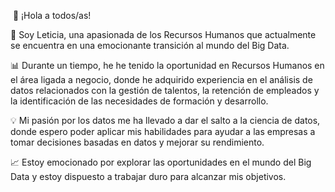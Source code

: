  👋 ¡Hola a todos/as!

🌱 Soy Leticia, una apasionada de los Recursos Humanos que actualmente se encuentra en una emocionante transición al mundo del Big Data. 

📊 Durante un tiempo, he he tenido la oportunidad en Recursos Humanos en el área ligada a negocio, donde he adquirido experiencia en el análisis de datos relacionados con la gestión de talentos, la retención de empleados y la identificación de las necesidades de formación y desarrollo. 

💡 Mi pasión por los datos me ha llevado a dar el salto a la ciencia de datos, donde espero poder aplicar mis habilidades para ayudar a las empresas a tomar decisiones basadas en datos y mejorar su rendimiento.

📈 Estoy emocionado por explorar las oportunidades en el mundo del Big Data y estoy dispuesto a trabajar duro para alcanzar mis objetivos.
